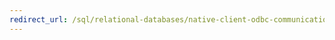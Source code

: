 ```yaml
---
redirect_url: /sql/relational-databases/native-client-odbc-communication/communicating-with-sql-server-odbc?toc=%2fsql%2frelational-databases%2fnative-client-odbc-communication%2ftoc.json
---
```

